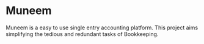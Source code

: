 # Muneem

Muneem is a easy to use single entry accounting platform. This project aims simplifying the tedious and redundant tasks of Bookkeeping.
